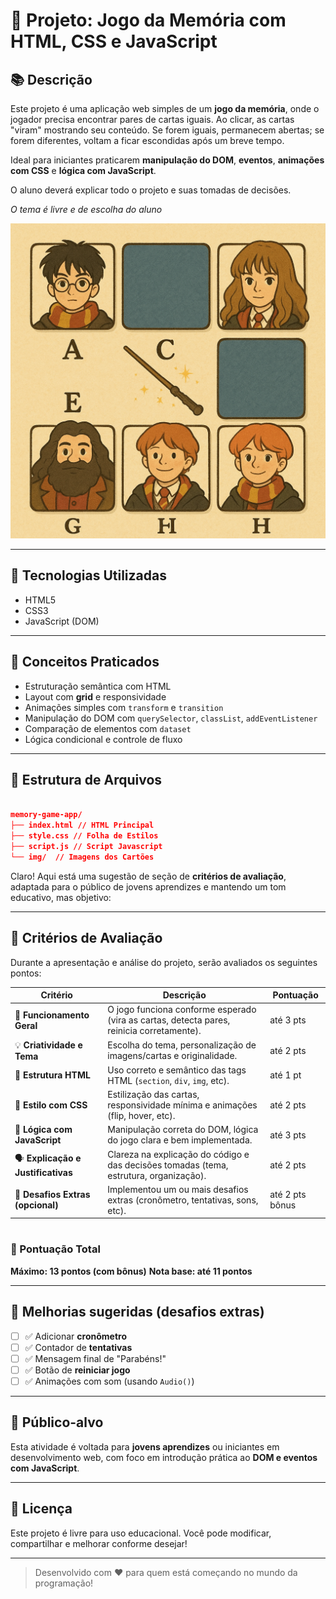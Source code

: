 # 🧠 Projeto: Jogo da Memória com HTML, CSS e JavaScript

## 📚 Descrição

Este projeto é uma aplicação web simples de um **jogo da memória**, onde o jogador precisa encontrar pares de cartas iguais. Ao clicar, as cartas "viram" mostrando seu conteúdo. Se forem iguais, permanecem abertas; se forem diferentes, voltam a ficar escondidas após um breve tempo.

Ideal para iniciantes praticarem **manipulação do DOM**, **eventos**, **animações com CSS** e **lógica com JavaScript**.

O aluno deverá explicar todo o projeto e suas tomadas de decisões.

*O tema é livre e de escolha do aluno*

![Visualização](./images/apresentation.png)

---

## 🧰 Tecnologias Utilizadas

- HTML5
- CSS3
- JavaScript (DOM)

---

## 🧠 Conceitos Praticados

- Estruturação semântica com HTML
- Layout com **grid** e responsividade
- Animações simples com `transform` e `transition`
- Manipulação do DOM com `querySelector`, `classList`, `addEventListener`
- Comparação de elementos com `dataset`
- Lógica condicional e controle de fluxo

---

## 📂 Estrutura de Arquivos

```json

memory-game-app/
├── index.html // HTML Principal
├── style.css // Folha de Estilos
├── script.js // Script Javascript
└── img/  // Imagens dos Cartões
```


Claro! Aqui está uma sugestão de seção de **critérios de avaliação**, adaptada para o público de jovens aprendizes e mantendo um tom educativo, mas objetivo:

---

## 🧪 Critérios de Avaliação

Durante a apresentação e análise do projeto, serão avaliados os seguintes pontos:

| Critério                            | Descrição                                                                                 | Pontuação       |
| ----------------------------------- | ----------------------------------------------------------------------------------------- | --------------- |
| 🎯 **Funcionamento Geral**          | O jogo funciona conforme esperado (vira as cartas, detecta pares, reinicia corretamente). | até 3 pts       |
| 💡 **Criatividade e Tema**          | Escolha do tema, personalização de imagens/cartas e originalidade.                        | até 2 pts       |
| 🧱 **Estrutura HTML**               | Uso correto e semântico das tags HTML (`section`, `div`, `img`, etc).                     | até 1 pt        |
| 🎨 **Estilo com CSS**               | Estilização das cartas, responsividade mínima e animações (flip, hover, etc).             | até 2 pts       |
| 🔁 **Lógica com JavaScript**        | Manipulação correta do DOM, lógica do jogo clara e bem implementada.                      | até 3 pts       |
| 🗣️ **Explicação e Justificativas** | Clareza na explicação do código e das decisões tomadas (tema, estrutura, organização).    | até 2 pts       |
| 🎁 **Desafios Extras (opcional)**   | Implementou um ou mais desafios extras (cronômetro, tentativas, sons, etc).               | até 2 pts bônus |

#

### 📝 Pontuação Total

**Máximo: 13 pontos (com bônus)**
**Nota base: até 11 pontos**

---

## 🎁 Melhorias sugeridas (desafios extras)

* [ ] ✅ Adicionar **cronômetro**
* [ ] ✅ Contador de **tentativas**
* [ ] ✅ Mensagem final de "Parabéns!"
* [ ] ✅ Botão de **reiniciar jogo**
* [ ] ✅ Animações com som (usando `Audio()`)

---

## 🧒 Público-alvo

Esta atividade é voltada para **jovens aprendizes** ou iniciantes em desenvolvimento web, com foco em introdução prática ao **DOM e eventos com JavaScript**.

---

## 📝 Licença

Este projeto é livre para uso educacional.
Você pode modificar, compartilhar e melhorar conforme desejar!

---

> Desenvolvido com ❤️ para quem está começando no mundo da programação!

